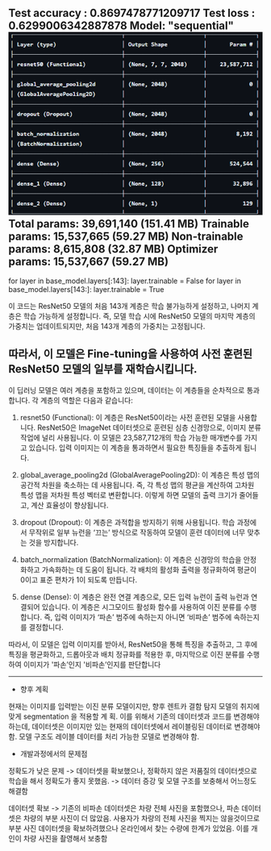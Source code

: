 Test accuracy : 0.8697478771209717
Test loss : 0.6299006342887878
Model: "sequential"
<img src="./image/모델구조.png">
 Total params: 39,691,140 (151.41 MB)
 Trainable params: 15,537,665 (59.27 MB)
 Non-trainable params: 8,615,808 (32.87 MB)
 Optimizer params: 15,537,667 (59.27 MB)
--------------------------------------------------------------------------------------------------------------------------------
for layer in base_model.layers[:143]:
    layer.trainable = False
for layer in base_model.layers[143:]:
    layer.trainable = True

이 코드는 ResNet50 모델의 처음 143개 계층은 학습 불가능하게 설정하고, 나머지 계층은 학습 가능하게 설정합니다. 즉, 모델 학습 시에 ResNet50 모델의 마지막 계층의 가중치는 업데이트되지만, 처음 143개 계층의 가중치는 고정됩니다.

따라서, 이 모델은 Fine-tuning을 사용하여 사전 훈련된 ResNet50 모델의 일부를 재학습시킵니다. 
--------------------------------------------------------------------------------------------------------------------------------

이 딥러닝 모델은 여러 계층을 포함하고 있으며, 데이터는 이 계층들을 순차적으로 통과합니다. 각 계층의 역할은 다음과 같습니다:

1. resnet50 (Functional): 이 계층은 ResNet50이라는 사전 훈련된 모델을 사용합니다. ResNet50은 ImageNet 데이터셋으로 훈련된 심층 신경망으로, 이미지 분류 작업에 널리 사용됩니다. 이 모델은 23,587,712개의 학습 가능한 매개변수를 가지고 있습니다. 입력 이미지는 이 계층을 통과하면서 필요한 특징들을 추출하게 됩니다.

2. global_average_pooling2d (GlobalAveragePooling2D): 이 계층은 특성 맵의 공간적 차원을 축소하는 데 사용됩니다. 즉, 각 특성 맵의 평균을 계산하여 고차원 특성 맵을 저차원 특성 벡터로 변환합니다. 이렇게 하면 모델의 출력 크기가 줄어들고, 계산 효율성이 향상됩니다.

3. dropout (Dropout): 이 계층은 과적합을 방지하기 위해 사용됩니다. 학습 과정에서 무작위로 일부 뉴런을 ‘끄는’ 방식으로 작동하여 모델이 훈련 데이터에 너무 맞추는 것을 방지합니다.

4. batch_normalization (BatchNormalization): 이 계층은 신경망의 학습을 안정화하고 가속화하는 데 도움이 됩니다. 각 배치의 활성화 출력을 정규화하여 평균이 0이고 표준 편차가 1이 되도록 만듭니다.

5. dense (Dense): 이 계층은 완전 연결 계층으로, 모든 입력 뉴런이 출력 뉴런과 연결되어 있습니다. 이 계층은 시그모이드 활성화 함수를 사용하여 이진 분류를 수행합니다. 즉, 입력 이미지가 ‘파손’ 범주에 속하는지 아니면 ‘비파손’ 범주에 속하는지를 결정합니다.

따라서, 이 모델은 입력 이미지를 받아서, ResNet50을 통해 특징을 추출하고, 그 후에 특징을 평균화하고, 드롭아웃과 배치 정규화를 적용한 후, 마지막으로 이진 분류를 수행하여 이미지가 '파손’인지 '비파손’인지를 판단합니다

--------------------------------------------------------------------------------------------------------------------------------

- 향후 계획

현재는 이미지를 입력받는 이진 분류 모델이지만, 향후 렌트카 결함 탐지 모델의 취지에 맞게 segmentation 을 적용할 계 획. 이를 위해서 기존의 데이터셋과 코드를 변경해야 하는데, 데이터셋은 이미지만 있는 현재의 데이터셋에서 레이블링된 데이터로 변경해야함. 모델 구조도 레이블 데이터를 처리 가능한 모델로 변경해야 함.

- 개발과정에서의 문제점

정확도가 낮은 문제 -> 데이터셋을 확보했으나, 정확하지 않은 저품질의 데이터셋으로 학습을 해서 정확도가 좋지 못했음.
			   -> 데이터 증강 및 모델 구조를 보충해서 어느정도 해결함

데이터셋 확보 -> 기존의 비파손 데이터셋은 차량 전체 사진을 포함했으나, 파손 데이터셋은 차량의 부분 사진이 더 많았음. 사용자가 차량의 전체 사진을 찍지는 않을것이므로 부분 사진 데이터셋을 확보하려했으나 온라인에서 찾는 수량에 한계가 있었음. 이를 개인이 차량 사진을 촬영해서 보충함

